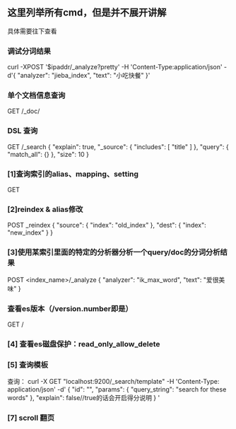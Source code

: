 ## 这里列举所有cmd，但是并不展开讲解
具体需要往下查看


### 调试分词结果
curl -XPOST '$ipaddr/_analyze?pretty' -H 'Content-Type:application/json' -d'{ "analyzer": "jieba_index", "text": "小吃快餐" }'

### 单个文档信息查询
GET <index>/_doc/<id>

### DSL 查询
GET <index>/_search
{
  "explain": true,
  "_source": {
    "includes": [
      "title"
    ]
  },
  "query": {
    "match_all": {}
  },
  "size": 10
}

### [1]查询索引的alias、mapping、setting
GET <index name>

### [2]reindex & alias修改
POST _reindex
{
  "source": {
    "index": "old_index"
  },
  "dest": {
    "index": "new_index"
  }
}

### [3]使用某索引里面的特定的分析器分析一个query/doc的分词分析结果
POST <index_name>/_analyze
{
  "analyzer": "ik_max_word", 
  "text": "爱很美味"
}

### 查看es版本（/version.number即是）
GET /

### [4] 查看es磁盘保护：read_only_allow_delete

### [5] 查询模板
查询：
curl -X GET "localhost:9200/_search/template" -H 'Content-Type: application/json' -d'
{
    "id": "<templateName>",
    "params": {
        "query_string": "search for these words"
    },
    "explain": false//true的话会开启得分说明
}
'

### [7] scroll 翻页
